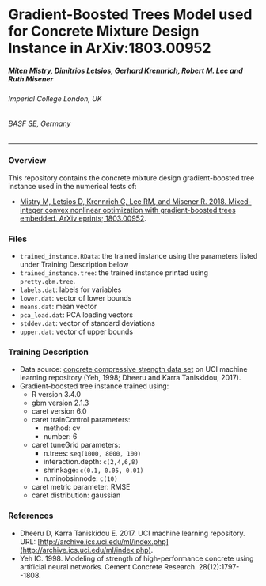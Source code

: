 # Gradient-Boosted Trees Model used for Concrete Mixture Design Instance in ArXiv:1803.00952
##### Miten Mistry, Dimitrios Letsios, Gerhard Krennrich, Robert M. Lee and Ruth Misener
###### Imperial College London, UK
###### BASF SE, Germany
---
### Overview
This repository contains the concrete mixture design gradient-boosted tree instance used in the numerical tests of:

- [Mistry M, Letsios D, Krennrich G, Lee RM, and Misener R. 2018. Mixed-integer convex nonlinear optimization with gradient-boosted trees embedded. ArXiv eprints; 1803.00952](https://arxiv.org/abs/1803.00952). 

### Files
- `trained_instance.RData`: the trained instance using the parameters listed under Training Description below
- `trained_instance.tree`: the trained instance printed using `pretty.gbm.tree`.
- `labels.dat`: labels for variables
- `lower.dat`: vector of lower bounds
- `means.dat`: mean vector
- `pca_load.dat`: PCA loading vectors
- `stddev.dat`: vector of standard deviations
- `upper.dat`: vector of upper bounds

### Training Description
- Data source: [concrete compressive strength data set](https://archive.ics.uci.edu/ml/datasets/concrete+compressive+strength) on UCI machine learning repository (Yeh, 1998; Dheeru and Karra Taniskidou, 2017).
- Gradient-boosted tree instance trained using:
	- R version 3.4.0
	- gbm version 2.1.3
	- caret version 6.0
	- caret trainControl parameters:
		- method: cv
		- number: 6
	- caret tuneGrid parameters:
		- n.trees: `seq(1000, 8000, 100)`
		- interaction.depth: `c(2,4,6,8)`
		- shrinkage: `c(0.1, 0.05, 0.01)`
		- n.minobsinnode: `c(10)`
	- caret metric parameter: RMSE
	- caret distribution: gaussian


### References
- Dheeru D, Karra Taniskidou E. 2017. UCI machine learning repository. URL: [http://archive.ics.uci.edu/ml/index.php](http://archive.ics.uci.edu/ml/index.php).
- Yeh IC. 1998. Modeling of strength of high-performance concrete using artificial neural networks. Cement Concrete Research. 28(12):1797--1808.

